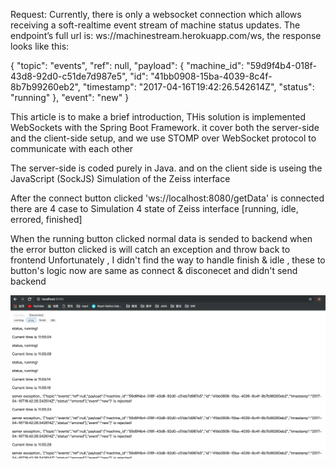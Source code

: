 

Request:
Currently, there is only a websocket connection which allows receiving a soft-realtime event stream of machine status updates. 
The endpoint’s full url is: ws://machinestream.herokuapp.com/ws, the response looks like this:

{
"topic": "events",
"ref": null,
"payload": {
"machine_id": "59d9f4b4-018f-43d8-92d0-c51de7d987e5",
"id": "41bb0908-15ba-4039-8c4f-8b7b99260eb2",
"timestamp": "2017-04-16T19:42:26.542614Z",
"status": "running"
},
"event": "new"
}



This article is to make a brief introduction, THis solution is implemented WebSockets with the Spring Boot Framework. it cover both the server-side and the client-side setup, 
and we use STOMP over WebSocket protocol to communicate with each other 

The server-side is coded purely in Java. and on the client side is useing the JavaScript (SockJS) Simulation of the Zeiss interface

After the connect button clicked 'ws://localhost:8080/getData' is connected
there are 4 case to Simulation 4 state of Zeiss interface [running, idle, errored, finished] 

When the running button clicked normal data is sended to backend
when the error button clicked is will catch an exception and throw back to frontend
Unfortunately , I didn't find the way to handle finish & idle , these to button's logic now are same as connect & disconecet and didn't send backend


![img.png](img.png)
